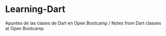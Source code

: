 # Learning-Dart
Apuntes de las clases de Dart en Open Bootcamp / Notes from Dart classes at Open Bootcamp
